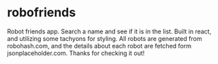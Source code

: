 # robofriends
Robot friends app. Search a name and see if it is in the list. Built in react, and utilizing some tachyons for styling. All robots are generated from robohash.com, and the details about each robot are fetched form jsonplaceholder.com. Thanks for checking it out!
